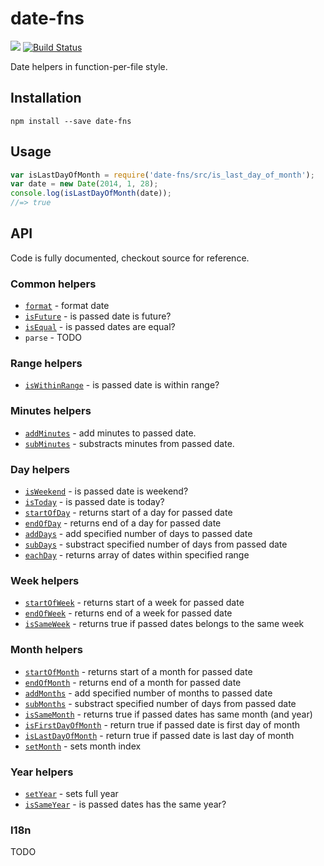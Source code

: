 # date-fns
[![](http://img.shields.io/npm/v/date-fns.svg)](https://www.npmjs.org/package/date-fns)
[![Build Status](https://travis-ci.org/kossnocorp/date-fns.svg)](https://travis-ci.org/kossnocorp/date-fns)

Date helpers in function-per-file style.

## Installation

```
npm install --save date-fns
```

## Usage

``` javascript
var isLastDayOfMonth = require('date-fns/src/is_last_day_of_month');
var date = new Date(2014, 1, 28);
console.log(isLastDayOfMonth(date));
//=> true
```

## API

Code is fully documented, checkout source for reference.

### Common helpers

* [`format`](./src/format.js) - format date
* [`isFuture`](./src/is_future.js) - is passed date is future?
* [`isEqual`](./src/is_equal.js) - is passed dates are equal?
* `parse` - TODO

### Range helpers

* [`isWithinRange`](./src/is_within_range.js) - is passed date is within range?

### Minutes helpers

* [`addMinutes`](./src/add_minutes.js) - add minutes to passed date.
* [`subMinutes`](./src/sub_minutes.js) - substracts minutes from passed date.

### Day helpers

* [`isWeekend`](./src/is_weekend.js) - is passed date is weekend?
* [`isToday`](./src/is_today.js) - is passed date is today?
* [`startOfDay`](./src/start_of_day.js) - returns start of a day for passed date
* [`endOfDay`](./src/end_of_day.js) - returns end of a day for passed date
* [`addDays`](./src/add_days.js) - add specified number of days to passed date
* [`subDays`](./src/sub_days.js) - substract specified number of days from passed date
* [`eachDay`](./src/each_day.js) - returns array of dates within specified range

### Week helpers

* [`startOfWeek`](./src/start_of_week.js) - returns start of a week for passed date
* [`endOfWeek`](./src/end_of_week.js) - returns end of a week for passed date
* [`isSameWeek`](./src/is_same_week.js) - returns true if passed dates belongs to the same week

### Month helpers

* [`startOfMonth`](./src/start_of_month.js) - returns start of a month for passed date
* [`endOfMonth`](./src/end_of_month.js) - returns end of a month for passed date
* [`addMonths`](./src/add_months.js) - add specified number of months to passed date
* [`subMonths`](./src/sub_months.js) - substract specified number of days from passed date
* [`isSameMonth`](./src/is_same_month.js) - returns true if passed dates has same month (and year)
* [`isFirstDayOfMonth`](./src/is_first_day_of_month.js) - return true if passed date is first day of month
* [`isLastDayOfMonth`](./src/is_last_day_of_month.js) - return true if passed date is last day of month
* [`setMonth`](./src/set_month.js) - sets month index

### Year helpers

* [`setYear`](./src/set_year.js) - sets full year
* [`isSameYear`](./src/is_same_year.js) - is passed dates has the same year?

### I18n

TODO

